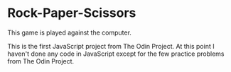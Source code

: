 # Rock-Paper-Scissors
This game is played against the computer.

This is the first JavaScript project from The Odin Project. At this point I haven't done any code in JavaScript except for the few practice problems from The Odin Project.